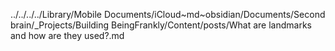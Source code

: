 ../../../../Library/Mobile Documents/iCloud~md~obsidian/Documents/Second brain/_Projects/Building BeingFrankly/Content/posts/What are landmarks and how are they used?.md